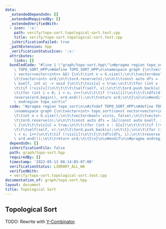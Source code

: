 ```yaml
---
data:
  _extendedDependsOn: []
  _extendedRequiredBy: []
  _extendedVerifiedWith:
  - icon: ':x:'
    path: verify/topo-sort.topological-sort.test.cpp
    title: verify/topo-sort.topological-sort.test.cpp
  _isVerificationFailed: true
  _pathExtension: hpp
  _verificationStatusIcon: ':x:'
  attributes:
    links: []
  bundledCode: "#line 1 \"graph/topo-sort.hpp\"\n#pragma region topo_sort\n\n#ifndef\
    \ TOPO_SORT_HPP\n#define TOPO_SORT_HPP\n\nnamespace graph {\n\tvector<int> topo_sort(const\
    \ vector<vector<int>> &G) {\n\t\tint n = G.size();\n\t\tvector<bool> vis(n, false);\n\
    \t\tvector<int> ord;\n\t\tord.reserve(n);\n\n\t\tconst auto dfs = [&](const auto\
    \ &self, int u) -> void {\n\t\t\tvis[u] = true;\n\t\t\tfor (int v : G[u])\n\t\t\
    \t\tif (!vis[v])\n\t\t\t\t\tself(self, v);\n\t\t\tord.push_back(u);\n\t\t};\n\n\
    \t\tfor (int i = 0; i < n; i++)\n\t\t\tif (!vis[i])\n\t\t\t\tdfs(dfs, i);\n\t\t\
    reverse(ord.begin(), ord.end());\n\t\treturn ord;\n\t}\n}\n\n#endif\n\n#pragma\
    \ endregion topo_sort\n"
  code: "#pragma region topo_sort\n\n#ifndef TOPO_SORT_HPP\n#define TOPO_SORT_HPP\n\
    \nnamespace graph {\n\tvector<int> topo_sort(const vector<vector<int>> &G) {\n\
    \t\tint n = G.size();\n\t\tvector<bool> vis(n, false);\n\t\tvector<int> ord;\n\
    \t\tord.reserve(n);\n\n\t\tconst auto dfs = [&](const auto &self, int u) -> void\
    \ {\n\t\t\tvis[u] = true;\n\t\t\tfor (int v : G[u])\n\t\t\t\tif (!vis[v])\n\t\t\
    \t\t\tself(self, v);\n\t\t\tord.push_back(u);\n\t\t};\n\n\t\tfor (int i = 0; i\
    \ < n; i++)\n\t\t\tif (!vis[i])\n\t\t\t\tdfs(dfs, i);\n\t\treverse(ord.begin(),\
    \ ord.end());\n\t\treturn ord;\n\t}\n}\n\n#endif\n\n#pragma endregion topo_sort"
  dependsOn: []
  isVerificationFile: false
  path: graph/topo-sort.hpp
  requiredBy: []
  timestamp: '2022-05-13 08:14:05-07:00'
  verificationStatus: LIBRARY_ALL_WA
  verifiedWith:
  - verify/topo-sort.topological-sort.test.cpp
documentation_of: graph/topo-sort.hpp
layout: document
title: Topological Sort
---
```


## Topological Sort

TODO: Rewrite with [Y-Combinator](https://dutinmeow.github.io/library/utility/y-combinator.hpp). 